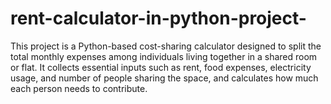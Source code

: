 # rent-calculator-in-python-project-
This project is a Python-based cost-sharing calculator designed to split the total monthly expenses among individuals living together in a shared room or flat. It collects essential inputs such as rent, food expenses, electricity usage, and number of people sharing the space, and calculates how much each person needs to contribute.
